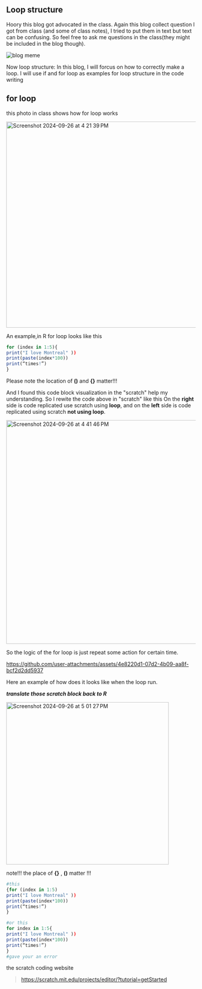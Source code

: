 ## Loop structure 

Hoory this blog got advocated in the class. Again this blog collect question I got from class (and some of class notes), 
I tried to put them in text but text can be confusing. So feel free to ask me questions in the class(they might be included in the blog though). 

![blog meme ](https://github.com/user-attachments/assets/eded8118-69de-43c3-a5df-54cf868bde58)

Now loop structure: In this blog, I will forcus on how to correctly make a loop. I will use if and for loop as examples for loop structure in the
code writing

## for loop

this photo in class shows how for loop works

<img width="548" alt="Screenshot 2024-09-26 at 4 21 39 PM" src="https://github.com/user-attachments/assets/342f1ddb-6b2a-4a38-932d-fc17b372da1a">

An example,in R for loop looks like this
```r
for (index in 1:5){
print("I love Montreal" ))
print(paste(index*100))
print(“times!”)
}
```
Please note the location of **()** and **{}** matter!!!

And I found this code block visualization in the "scratch" help my understanding. So I rewite the code above in "scratch" like this 
On the **right** side is code replicated use scratch using **loop**, and on the **left** side is code replicated using scratch **not using loop**.

<img width="595" alt="Screenshot 2024-09-26 at 4 41 46 PM" src="https://github.com/user-attachments/assets/286d54cb-a46f-445e-a317-2d11b22f5b18">

So the logic of the for loop is just repeat some action for certain time. 


https://github.com/user-attachments/assets/4e8220d1-07d2-4b09-aa8f-bcf2d2dd5937

Here an example of how does it looks like when the loop run. 

***translate those scratch block back to R***

<img width="432" alt="Screenshot 2024-09-26 at 5 01 27 PM" src="https://github.com/user-attachments/assets/f4d25079-9081-4868-8f0b-9179e78d6cee">

note!!! the place of **{}** , **()** matter !!!

```r
#this
{for (index in 1:5)
print("I love Montreal" ))
print(paste(index*100))
print(“times!”)
}

#or this 
for index in 1:5{
print("I love Montreal" ))
print(paste(index*100))
print(“times!”)
}
#gave your an error
```

the scratch coding website
>https://scratch.mit.edu/projects/editor/?tutorial=getStarted
